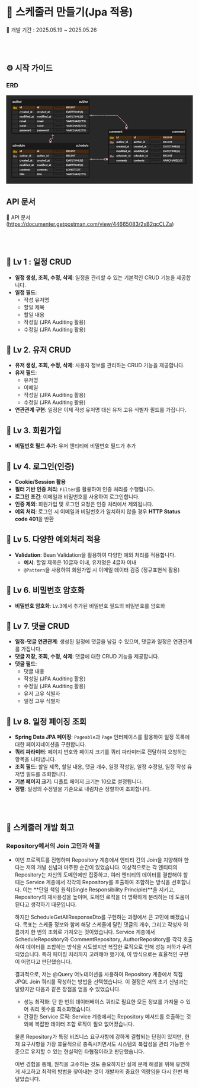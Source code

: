 # 📝 스케줄러 만들기(Jpa 적용)

🐥 개발 기간 : 2025.05.19 ~ 2025.05.26

<br>
<br>

## ⚙️ 시작 가이드
### ERD
<img src="./img/ERD.png" alt="ERD.png" width="800" />

## API 문서
🔗 API 문서(https://documenter.getpostman.com/view/44665083/2sB2qcCLZa)

<br>
<br>


## 📌 Lv 1 : 일정 CRUD 

* **일정 생성, 조회, 수정, 삭제**: 일정을 관리할 수 있는 기본적인 CRUD 기능을 제공합니다.
* **일정 필드**:
    * 작성 유저명
    * 할일 제목
    * 할일 내용
    * 작성일 (JPA Auditing 활용)
    * 수정일 (JPA Auditing 활용)
 

## 📌 Lv 2. 유저 CRUD

* **유저 생성, 조회, 수정, 삭제**: 사용자 정보를 관리하는 CRUD 기능을 제공합니다.
* **유저 필드**:
    * 유저명
    * 이메일
    * 작성일 (JPA Auditing 활용)
    * 수정일 (JPA Auditing 활용)
* **연관관계 구현**: 일정은 이제 작성 유저명 대신 유저 고유 식별자 필드를 가집니다.


## 📌 Lv 3. 회원가입
  
* **비밀번호 필드 추가**: 유저 엔티티에 비밀번호 필드가 추가


## 📌 Lv 4. 로그인(인증)

* **Cookie/Session 활용**
* **필터 기반 인증 처리**: `Filter`를 활용하여 인증 처리를 수행합니다.
* **로그인 조건**: 이메일과 비밀번호를 사용하여 로그인합니다.
* **인증 제외**: 회원가입 및 로그인 요청은 인증 처리에서 제외됩니다.
* **예외 처리**: 로그인 시 이메일과 비밀번호가 일치하지 않을 경우 **HTTP Status code 401**을 반환


## 📌 Lv 5. 다양한 예외처리 적용

* **Validation**: Bean Validation을 활용하여 다양한 예외 처리를 적용합니다.
    * **예시**: 할일 제목은 10글자 이내, 유저명은 4글자 이내
    * `@Pattern`을 사용하여 회원가입 시 이메일 데이터 검증 (정규표현식 활용)


## 📌 Lv 6. 비밀번호 암호화

* **비밀번호 암호화**: Lv.3에서 추가된 비밀번호 필드의 비밀번호를 암호화

## 📌 Lv 7. 댓글 CRUD

* **일정-댓글 연관관계**: 생성된 일정에 댓글을 남길 수 있으며, 댓글과 일정은 연관관계를 가집니다.
* **댓글 저장, 조회, 수정, 삭제**: 댓글에 대한 CRUD 기능을 제공합니다.
* **댓글 필드**:
    * 댓글 내용
    * 작성일 (JPA Auditing 활용)
    * 수정일 (JPA Auditing 활용)
    * 유저 고유 식별자
    * 일정 고유 식별자

 
## 📌 Lv 8. 일정 페이징 조회

* **Spring Data JPA 페이징**: `Pageable`과 `Page` 인터페이스를 활용하여 일정 목록에 대한 페이지네이션을 구현합니다.
* **쿼리 파라미터**: 페이지 번호와 페이지 크기를 쿼리 파라미터로 전달하여 요청하는 항목을 나타냅니다.
* **조회 필드**: 할일 제목, 할일 내용, 댓글 개수, 일정 작성일, 일정 수정일, 일정 작성 유저명 필드를 조회합니다.
* **기본 페이지 크기**: 디폴트 페이지 크기는 10으로 설정됩니다.
* **정렬**: 일정의 수정일을 기준으로 내림차순 정렬하여 조회합니다.

<br>
<br>

## 🤔 스케줄러 개발 회고

### Repository에서의 Join 고민과 해결

-   이번 프로젝트를 진행하며 Repository 계층에서 엔티티 간의 Join을 지양해야 한다는 저의 개발 신념과 마주한 순간이 있었습니다. 이상적으로는 각 엔티티의 Repository는 자신의 도메인에만 집중하고, 여러 엔티티의 데이터를 결합해야 할 때는 Service 계층에서 각각의 Repository를 호출하여 조합하는 방식을 선호합니다. 이는 **단일 책임 원칙(Single Responsibility Principle)**을 지키고, Repository의 재사용성을 높이며, 도메인 로직을 더 명확하게 분리하는 데 도움이 된다고 생각하기 때문입니다.

    하지만 ScheduleGetAllResponseDto를 구현하는 과정에서 큰 고민에 빠졌습니다. 목표는 스케줄 정보와 함께 해당 스케줄에 달린 댓글의 개수, 그리고 작성자 이름까지 한 번의 조회로 가져오는 것이었습니다. Service 계층에서 ScheduleRepository와 CommentRepository, AuthorRepository를 각각 호출하여 데이터를 조합하는 방식을 시도했지만 복잡한 로직으로 인해 성능 저하가 우려되었습니다. 특히 페이징 처리까지 고려해야 했기에, 이 방식으로는 효율적인 구현이 어렵다고 판단했습니다.

    결과적으로, 저는 @Query 어노테이션을 사용하여 Repository 계층에서 직접 JPQL Join 쿼리를 작성하는 방법을 선택했습니다.
    이 결정은 저의 초기 신념과는 달랐지만 다음과 같은 장점을 얻을 수 있었습니다.
    *   성능 최적화: 단 한 번의 데이터베이스 쿼리로 필요한 모든 정보를 가져올 수 있어 쿼리 횟수를 최소화했습니다.
    *   간결한 Service 로직: Service 계층에서는 Repository 메서드를 호출하는 것 외에 복잡한 데이터 조합 로직이 필요 없어졌습니다.
 
    물론 Repository가 특정 비즈니스 요구사항에 강하게 결합되는 단점이 있지만, 현재 요구사항을 가장 효율적으로 충족시키면서도 시스템의 복잡성을 관리 가능한 수준으로 유지할 수 있는 현실적인 타협점이라고 판단했습니다.

    이번 경험을 통해, 원칙을 고수하는 것도 중요하지만 실제 문제 해결을 위해 유연하게 사고하고 최적의 방법을 찾아내는 것이 개발자의 중요한 역량임을 다시 한번 깨달았습니다.
    
